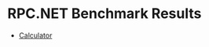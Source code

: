 # RPC.NET Benchmark Results

- [Calculator](https://sholtee.github.io/rpc/perf/Solti.Utils.Rpc.Perf.Calculator-report-github.html )